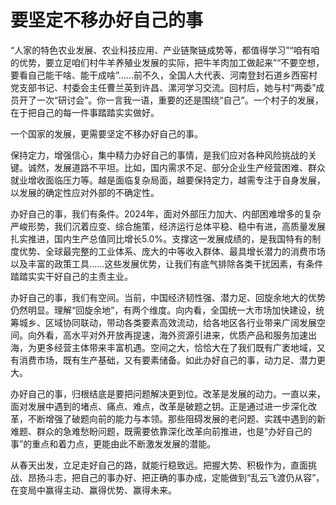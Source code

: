 # 要坚定不移办好自己的事

“人家的特色农业发展、农业科技应用、产业链聚链成势等，都值得学习”“咱有咱的优势，要立足咱们村牛羊养殖业发展的实际，把牛羊肉加工做起来”“不要空想，要看自己能干啥、能干成啥”……前不久，全国人大代表、河南登封石道乡西窑村党支部书记、村委会主任曹兰英到许昌、漯河学习交流。回村后，她与村“两委”成员开了一次“研讨会”。你一言我一语，重要的还是围绕“自己”。一个村子的发展，在于把自己的每一件事踏踏实实做好。

一个国家的发展，更需要坚定不移办好自己的事。

保持定力，增强信心，集中精力办好自己的事情，是我们应对各种风险挑战的关键。诚然，发展道路不平坦。比如，国内需求不足、部分企业生产经营困难、群众就业增收面临压力等。越是面临复杂局面，越要保持定力，越需专注于自身发展，以发展的确定性应对外部的不确定性。

办好自己的事，我们有条件。2024年，面对外部压力加大、内部困难增多的复杂严峻形势，我们沉着应变、综合施策，经济运行总体平稳、稳中有进，高质量发展扎实推进，国内生产总值同比增长5.0%。支撑这一发展成绩的，是我国特有的制度优势、全球最完整的工业体系、庞大的中等收入群体、最具增长潜力的消费市场以及丰富的政策工具……这些发展优势，让我们有底气排除各类干扰因素，有条件踏踏实实干好自己的主责主业。

办好自己的事，我们有空间。当前，中国经济韧性强、潜力足、回旋余地大的优势仍然明显。理解“回旋余地”，有两个维度。向内看，全国统一大市场加快建设，统筹城乡、区域协同联动，带动各类要素高效流动，给各地区各行业带来广阔发展空间。向外看，高水平对外开放再提速，海外资源引进来，优质产品和服务加速出海，为更多经营主体带来丰富机遇。空间之大，恰恰大在了我们既有广袤地域，又有消费市场，既有生产基础，又有要素储备。如此办好自己的事，动力足、潜力更大。

办好自己的事，归根结底是要把问题解决更到位。改革是发展的动力。一直以来，面对发展中遇到的堵点、痛点、难点，改革是破题之钥。正是通过进一步深化改革，不断增强了破题向前的能力与本领。那些阻碍发展的老问题、实践中遇到的新难题、群众的急难愁盼问题，既需要依靠深化改革向前推进，也是“办好自己的事”的重点和着力点，更能由此不断激发发展的潜能。

从春天出发，立足走好自己的路，就能行稳致远。把握大势、积极作为，直面挑战、昂扬斗志，把自己的事办好、把正确的事办成，定能做到“乱云飞渡仍从容”，在变局中赢得主动、赢得优势、赢得未来。
